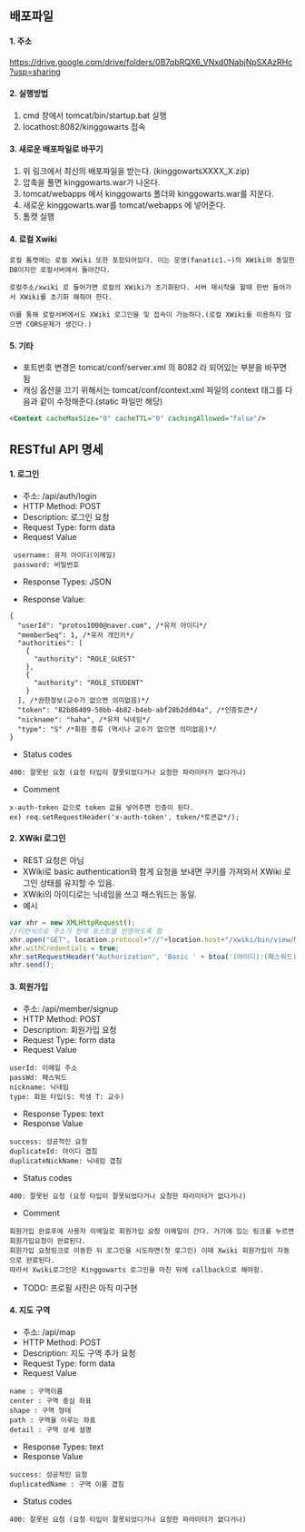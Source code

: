 ## 배포파일

#### 1. 주소
https://drive.google.com/drive/folders/0B7qbRQX6_VNxd0NabjNpSXAzRHc?usp=sharing


#### 2. 실행방법
1. cmd 창에서 tomcat/bin/startup.bat 실행
2. locathost:8082/kinggowarts 접속

#### 3. 새로운 배포파일로 바꾸기
1. 위 링크에서 최신의 배포파일을 받는다. (kinggowartsXXXX_X.zip)
2. 압축을 풀면 kinggowarts.war가 나온다.
3. tomcat/webapps 에서 kinggowarts 폴더와 kinggowarts.war를 지운다.
4. 새로운 kinggowarts.war를 tomcat/webapps 에 넣어준다.
5. 톰캣 실행

#### 4. 로컬 Xwiki
```
로컬 톰캣에는 로컬 XWiki 또한 포함되어있다. 이는 운영(fanatic1.~)의 XWiki와 동일한 DB이지만 로컬서버에서 돌아간다.

로컬주소/xwiki 로 들어가면 로컬의 XWiki가 초기화된다. 서버 재시작을 할때 한번 들어가서 XWiki를 초기화 해줘야 한다.

이를 통해 로컬서버에서도 XWiki 로그인을 및 접속이 가능하다.(로컬 XWiki를 이용하지 않으면 CORS문제가 생긴다.)
```

#### 5. 기타
* 포트번호 변경은 tomcat/conf/server.xml 의 8082 라 되어있는 부분을 바꾸면 됨
* 캐싱 옵션을 끄기 위해서는 tomcat/conf/context.xml 파일의 context 태그를 다음과 같이 수정해준다.(static 파일만 해당)
```xml
<Context cacheMaxSize="0" cacheTTL="0" cachingAllowed="false"/>
```

## RESTful API 명세

#### 1. 로그인
* 주소: /api/auth/login
* HTTP Method: POST
* Description: 로그인 요청
* Request Type: form data
* Request Value
 ```
  username: 유저 아이디(이메일)   
  password: 비밀번호
```

* Response Types: JSON

* Response Value:
```JSmin
{
  "userId": "protos1000@naver.com", /*유저 아이디*/
  "memberSeq": 1, /*유저 개인키*/
  "authorities": [
    {
      "authority": "ROLE_GUEST"
    },
    {
      "authority": "ROLE_STUDENT"
    }
  ], /*권한정보(교수가 없으면 의미없음)*/
  "token": "82b86409-50bb-4b82-b4eb-abf28b2dd04a", /*인증토큰*/
  "nickname": "haha", /*유저 닉네임*/
  "type": "S" /*회원 종류 (역시나 교수가 없으면 의미없음)*/
}
```

* Status codes
```
400: 잘못된 요청 (요청 타입이 잘못되었다거나 요청한 파라미터가 없다거나)
```
* Comment
```위에서 받아온 토큰은 로그인 이후에 rest 통신때 보내는 request의 header에
x-auth-token 값으로 token 값을 넣어주면 인증이 된다. 
ex) req.setRequestHeader('x-auth-token', token/*토큰값*/);
```
#### 2. XWiki 로그인
* REST 요청은 아님
* XWiki로 basic authentication와 함게 요청을 보내면 쿠키를 가져와서 XWiki 로그인 상태를 유지할 수 있음.
* XWiki의 아이디로는 닉네임을 쓰고 패스워드는 동일.
* 예시
```javascript
var xhr = new XMLHttpRequest();
//이런식으로 주소가 현재 호스트를 반영하도록 함
xhr.open("GET", location.protocol+"//"+location.host+"/xwiki/bin/view/Main/", true);
xhr.withCredentials = true;
xhr.setRequestHeader("Authorization", 'Basic ' + btoa('(아이디):(패스워드)'));
xhr.send();
```


#### 3. 회원가입
* 주소: /api/member/signup
* HTTP Method: POST
* Description: 회원가입 요청
* Request Type: form data
* Request Value
```
userId: 이메일 주소
passWd: 패스워드
nickname: 닉네임
type: 회원 타입(S: 학생 T: 교수)
```

* Response Types: text
* Response Value
```
success: 성공적인 요청
duplicateId: 아이디 겹침
duplicateNickName: 닉네임 겹침
```
* Status codes
```
400: 잘못된 요청 (요청 타입이 잘못되었다거나 요청한 파라미터가 없다거나)
```
* Comment
```
회원가입 완료후에 사용자 이메일로 회원가입 요청 이메일이 간다. 거기에 있는 링크를 누르면 회원가입요청이 완료된다.
회원가입 요청링크로 이동한 뒤 로그인을 시도하면(첫 로그인) 이때 Xwiki 회원가입이 자동으로 완료된다.
따라서 Xwiki로그인은 Kinggowarts 로그인을 마친 뒤에 callback으로 해야함.
```
* TODO: 프로필 사진은 아직 미구현

#### 4. 지도 구역
* 주소: /api/map
* HTTP Method: POST
* Description: 지도 구역 추가 요청
* Request Type: form data
* Request Value
```
name : 구역이름
center : 구역 중심 좌표
shape : 구역 형태
path : 구역을 이루는 좌표
detail : 구역 상세 설명
```

* Response Types: text
* Response Value
```
success: 성공적인 요청
duplicatedName : 구역 이름 겹침
```
* Status codes
```
400: 잘못된 요청 (요청 타입이 잘못되었다거나 요청한 파라미터가 없다거나)
```
